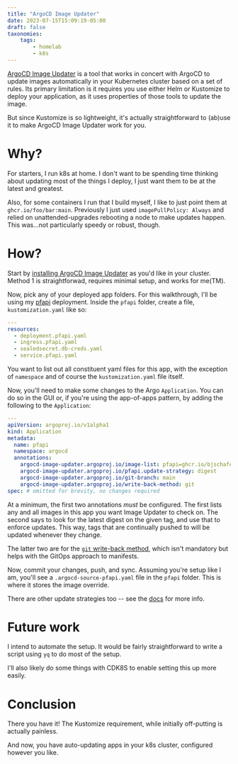 ```yaml
---
title: "ArgoCD Image Updater"
date: 2023-07-15T15:09:19-05:00
draft: false
taxonomies:
    tags:
        - homelab
        - k8s
---
```


[ArgoCD Image Updater](https://argocd-image-updater.readthedocs.io/en/stable/) is a tool that works in concert with ArgoCD to update
images automatically in your Kubernetes cluster based on a set of rules. Its primary limitation is it requires you use either Helm
or Kustomize to deploy your application, as it uses properties of those tools to update the image.

But since Kustomize is so lightweight, it's actually straightforward to (ab)use it to make ArgoCD Image Updater work for you.

# Why?

For starters, I run k8s at home. I don't want to be spending time thinking about updating most of the things I deploy, I just want
them to be at the latest and greatest.

Also, for some containers I run that I build myself, I like to just point them at `ghcr.io/foo/bar:main`. Previously I just used
`imagePullPolicy: Always` and relied on unattended-upgrades rebooting a node to make updates happen. This was...not particularly
speedy or robust, though.

# How?

Start by [installing ArgoCD Image Updater](https://argocd-image-updater.readthedocs.io/en/stable/install/installation/) as you'd like
in your cluster. Method 1 is straightforwad, requires minimal setup, and works for me(TM).

Now, pick any of your deployed app folders. For this walkthrough, I'll be using my [pfapi](https://github.com/bjschafer/pfapi) deployment.
Inside the `pfapi` folder, create a file, `kustomization.yaml` like so:

```yaml
---
resources:
  - deployment.pfapi.yaml
  - ingress.pfapi.yaml
  - sealedsecret.db-creds.yaml
  - service.pfapi.yaml
```

You want to list out all constituent yaml files for this app, with the exception of `namespace` and of course the `kustomization.yaml`
file itself.

Now, you'll need to make some changes to the Argo `Application`. You can do so in the GUI or, if you're using the app-of-apps pattern,
by adding the following to the `Application`:

```yaml
---
apiVersion: argoproj.io/v1alpha1
kind: Application
metadata:
  name: pfapi
  namespace: argocd
  annotations:
    argocd-image-updater.argoproj.io/image-list: pfapi=ghcr.io/bjschafer/pfapi:main
    argocd-image-updater.argoproj.io/pfapi.update-strategy: digest
    argocd-image-updater.argoproj.io/git-branch: main
    argocd-image-updater.argoproj.io/write-back-method: git
spec: # omitted for brevity, no changes required
```

At a minimum, the first two annotations _must_ be configured. The first lists any and all images in this app you want Image Updater to
check on. The second says to look for the latest digest on the given tag, and use that to enforce updates. This way, tags that
are continually pushed to will be updated whenever they change.

The latter two are for the [`git` write-back method](https://argocd-image-updater.readthedocs.io/en/stable/basics/update-methods/#git-write-back-method),
which isn't mandatory but helps with the GitOps approach to manifests.

Now, commit your changes, push, and sync. Assuming you're setup like I am, you'll see a `.argocd-source-pfapi.yaml` file in the `pfapi` folder.
This is where it stores the image override.

There are other update strategies too -- see the [docs](https://argocd-image-updater.readthedocs.io/en/stable/basics/update-strategies/) for more info.

# Future work

I intend to automate the setup. It would be fairly straightforward to write a script using `yq` to do most of the setup.

I'll also likely do some things with CDK8S to enable setting this up more easily.

# Conclusion

There you have it! The Kustomize requirement, while initially off-putting is actually painless.

And now, you have auto-updating apps in your k8s cluster, configured however you like.
